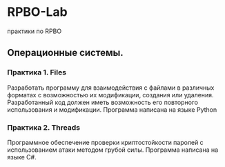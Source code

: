 # RPBO-Lab
практики по RPBO
## Операционные системы. 
### Практика 1. Files
Разработать программу для взаимодействия с файлами в различных форматах с возможностью их модификации, создания или удаления. Разработанный код должен иметь возможность его повторного использования и модификации. Программа написана на языке Python
### Практика 2. Threads
Программное обеспечение проверки криптостойкости паролей с использованием атаки методом грубой силы. Программа написана на языке C#.
